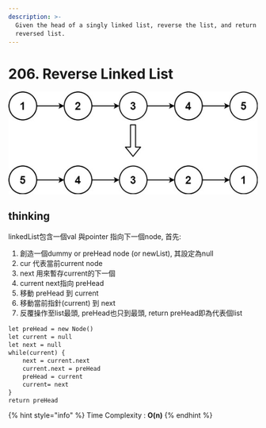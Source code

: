 ```yaml
---
description: >-
  Given the head of a singly linked list, reverse the list, and return the
  reversed list.
---
```


# 206. Reverse Linked List

![reverse a linked list ](../.gitbook/assets/image%20%282%29.png)

## thinking

linkedList包含一個val 與pointer 指向下一個node, 首先:

1. 創造一個dummy or preHead node \(or newList\), 其設定為null
2. cur 代表當前current node
3. next 用來暫存current的下一個
4. current next指向 preHead
5. 移動 preHead 到 current 
6. 移動當前指針\(current\) 到 next
7. 反覆操作至list最頭, preHead也只到最頭, return preHead即為代表個list

```
let preHead = new Node()
let current = null
let next = null
while(current) {
    next = current.next
    current.next = preHead
    preHead = current
    current= next
}
return preHead
```

{% hint style="info" %}
Time Complexity : **O\(n\)**
{% endhint %}

